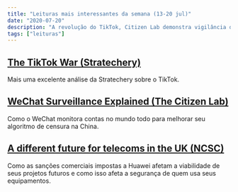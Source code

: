 ```yaml
---
title: "Leituras mais interessantes da semana (13-20 jul)"
date: "2020-07-20"
description: "A revolução do TikTok, Citizen Lab demonstra vigilância do WeChat e o impacto das sanções americanas na Huawei"
tags: ["leituras"]
---
```

## [The TikTok War (Stratechery)](https://stratechery.com/2020/the-tiktok-war/) ##
Mais uma excelente análise da Stratechery sobre o TikTok.

## [WeChat Surveillance Explained (The Citizen Lab)](https://citizenlab.ca/2020/05/wechat-surveillance-explained/) ##
Como o WeChat monitora contas no mundo todo para melhorar seu algoritmo de censura na China.

## [A different future for telecoms in the UK (NCSC)](https://www.ncsc.gov.uk/blog-post/a-different-future-for-telecoms-in-the-uk) ##
Como as sanções comerciais impostas a Huawei afetam a viabilidade de seus projetos futuros e como isso afeta a segurança de quem usa seus equipamentos.


